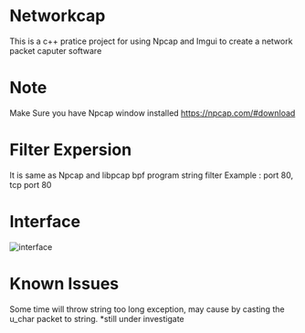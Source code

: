 # Networkcap
This is a c++ pratice project for using Npcap and Imgui to create a network packet caputer software

# Note
Make Sure you have Npcap window installed
https://npcap.com/#download

# Filter Expersion
It is same as Npcap and libpcap bpf program string filter
Example : port 80, tcp port 80


# Interface
![interface](https://github.com/RuiTheSaltyFish/networkcap/assets/121046801/2cbb2da3-d90d-4484-acf8-c511eb08d9a0)


# Known Issues
Some time will throw string too long exception, may cause by casting the u_char packet to string.
*still under investigate

